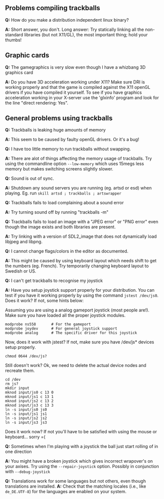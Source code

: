 ## Problems compiling trackballs


**Q:**  How do you make a distribution independent linux binary?

**A:**  Short answer, you don't. Long answer: Try statically linking all 
the non-standard libraries (but not X11/GL), the most important thing; 
hold your thumbs!


## Graphic cards

**Q:** The gamegraphics is very slow even though I have a whizbang 3D 
graphics card

**A:** Do you have 3D acceleration working under X11? Make sure DRI is 
working properly and that the game is compiled against the X11 openGL 
drivers if you have compiled it yourself. To see if you have graphics 
acceleration working in your X-server use the 'glxinfo' program and look 
for the line "direct rendering: Yes".

## General problems using trackballs

**Q:** Trackballs is leaking huge amounts of memory

**A:** This seem to be caused by faulty openGL drivers. Or it's a bug!

**Q:**  I have too little memory to run trackballs without swapping.

**A:**  There are alot of things affecting the memory usage of trackballs. Try 
using the commandline option `--low-memory` which uses 15megs less memory 
but makes switching screens slightly slower.

**Q:** Sound is out of sync.

**A:** Shutdown any sound servers you are running (eg. artsd or esd) when 
playing. Eg. run `skill artsd ; trackballs ; artswrapper`

**Q:** Trackballs fails to load complaining about a sound error

**A:** Try turning sound off by running "trackballs -m" 

**Q:** Trackballs fails to load an image with a "JPEG error" or "PNG error" 
even though the image exists and both libraries are present.

**A:** Try linking with a version of SDL2_image that does not dynamically 
load libjpeg and libpng.

**Q:** I cannot change flags/colors in the editor as documented.

**A:** This might be caused by using keyboard layout which needs shift to get 
the numbers (eg. French). Try temporarily changing keyboard layout to 
Swedish or US.

**Q:** I can't get trackballs to recognise my joystick

**A:** Have you setup joystick support properly for your distribution. You can 
test if you have it working properly by using the command `jstest /dev/js0`. 
Does it work? If not, some hints below:

Assuming you are using a analog gameport joystick (most people are!). Make 
sure you have loaded all the proper joystick modules.
	
    modprobe ns558       # For the gameport
    modprobe joydev      # For general joystick support
    modprobe analog      # The specific driver for this joystick
    
Now, does it work with jstest? If not, make sure you have /dev/js* 
devices setup properly.
    
    chmod 0644 /dev/js?
    
Still doesn't work? Ok, we need to delete the actual device nodes and 
recreate  them.
    
    cd /dev
    rm js?
    mkdir input
    mknod input/js0 c 13 0
    mknod input/js1 c 13 1
    mknod input/js2 c 13 2
    mknod input/js3 c 13 3
    ln -s input/js0 js0
    ln -s input/js1 js1
    ln -s input/js2 js2
    ln -s input/js3 js3
    
Does it work now? If not you'll have to be satisfied with using the mouse 
or keyboard... sorry =(

**Q:** Sometimes when I'm playing with a joystick the ball just start 
rolling of in one direction

**A:** You might have a broken joystick which gives incorrect wrapover's on 
your axises. Try using the `--repair-joystick` option. Possibly in 
conjunction with `--debug-joystick`

**Q:** Translations work for some languages but not others, even though 
translations are installed.
**A:** Check that the matching locales (i.e., like `de_DE.UTF-8`) for the 
languages are enabled on your system.

